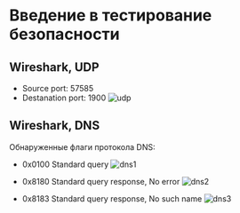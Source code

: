 # Введение в тестирование безопасности

## **Wireshark, UDP**
- Sourсe port: 57585
- Destanation port: 1900
![udp](https://user-images.githubusercontent.com/82900581/203582279-9a1241de-034c-4797-9d2c-bd4214dc4aa6.png)

## **Wireshark, DNS**

Обнаруженные флаги протокола DNS:
- 0x0100 Standard query
![dns1](https://user-images.githubusercontent.com/82900581/203585347-656d9130-a3fd-4a72-b3c8-400b5eaa3fe8.png)

- 0x8180 Standard query response, No error
![dns2](https://user-images.githubusercontent.com/82900581/203585396-1f5ed0db-66b2-46dc-ad88-2283c77f2b43.png)

- 0x8183 Standard query response, No such name
![dns3](https://user-images.githubusercontent.com/82900581/203585428-f00d3a1a-fcd7-4054-a632-ed63eaa1ea48.png)
